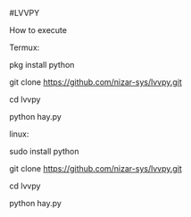 #LVVPY

How to execute

Termux:

pkg install python


git clone https://github.com/nizar-sys/lvvpy.git


cd lvvpy


python hay.py


linux:

sudo install python


git clone https://github.com/nizar-sys/lvvpy.git

cd lvvpy


python hay.py
